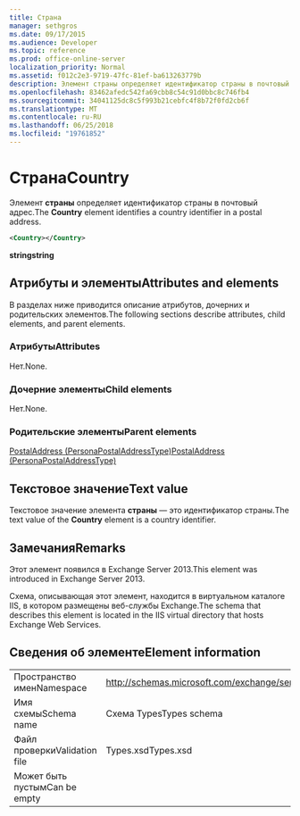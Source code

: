 ```yaml
---
title: Страна
manager: sethgros
ms.date: 09/17/2015
ms.audience: Developer
ms.topic: reference
ms.prod: office-online-server
localization_priority: Normal
ms.assetid: f012c2e3-9719-47fc-81ef-ba613263779b
description: Элемент страны определяет идентификатор страны в почтовый адрес.
ms.openlocfilehash: 83462afedc542fa69cbb8c54c91d0bbc8c746fb4
ms.sourcegitcommit: 34041125dc8c5f993b21cebfc4f8b72f0fd2cb6f
ms.translationtype: MT
ms.contentlocale: ru-RU
ms.lasthandoff: 06/25/2018
ms.locfileid: "19761852"
---
```

# <a name="country"></a><span data-ttu-id="93a7d-103">Страна</span><span class="sxs-lookup"><span data-stu-id="93a7d-103">Country</span></span>

<span data-ttu-id="93a7d-104">Элемент **страны** определяет идентификатор страны в почтовый адрес.</span><span class="sxs-lookup"><span data-stu-id="93a7d-104">The **Country** element identifies a country identifier in a postal address.</span></span> 
  
```XML
<Country></Country>
```

 <span data-ttu-id="93a7d-105">**string**</span><span class="sxs-lookup"><span data-stu-id="93a7d-105">**string**</span></span>
## <a name="attributes-and-elements"></a><span data-ttu-id="93a7d-106">Атрибуты и элементы</span><span class="sxs-lookup"><span data-stu-id="93a7d-106">Attributes and elements</span></span>

<span data-ttu-id="93a7d-107">В разделах ниже приводится описание атрибутов, дочерних и родительских элементов.</span><span class="sxs-lookup"><span data-stu-id="93a7d-107">The following sections describe attributes, child elements, and parent elements.</span></span>
  
### <a name="attributes"></a><span data-ttu-id="93a7d-108">Атрибуты</span><span class="sxs-lookup"><span data-stu-id="93a7d-108">Attributes</span></span>

<span data-ttu-id="93a7d-109">Нет.</span><span class="sxs-lookup"><span data-stu-id="93a7d-109">None.</span></span>
  
### <a name="child-elements"></a><span data-ttu-id="93a7d-110">Дочерние элементы</span><span class="sxs-lookup"><span data-stu-id="93a7d-110">Child elements</span></span>

<span data-ttu-id="93a7d-111">Нет.</span><span class="sxs-lookup"><span data-stu-id="93a7d-111">None.</span></span>
  
### <a name="parent-elements"></a><span data-ttu-id="93a7d-112">Родительские элементы</span><span class="sxs-lookup"><span data-stu-id="93a7d-112">Parent elements</span></span>

[<span data-ttu-id="93a7d-113">PostalAddress (PersonaPostalAddressType)</span><span class="sxs-lookup"><span data-stu-id="93a7d-113">PostalAddress (PersonaPostalAddressType)</span></span>](postaladdress-personapostaladdresstype.md)
  
## <a name="text-value"></a><span data-ttu-id="93a7d-114">Текстовое значение</span><span class="sxs-lookup"><span data-stu-id="93a7d-114">Text value</span></span>

<span data-ttu-id="93a7d-115">Текстовое значение элемента **страны** — это идентификатор страны.</span><span class="sxs-lookup"><span data-stu-id="93a7d-115">The text value of the **Country** element is a country identifier.</span></span> 
  
## <a name="remarks"></a><span data-ttu-id="93a7d-116">Замечания</span><span class="sxs-lookup"><span data-stu-id="93a7d-116">Remarks</span></span>

<span data-ttu-id="93a7d-117">Этот элемент появился в Exchange Server 2013.</span><span class="sxs-lookup"><span data-stu-id="93a7d-117">This element was introduced in Exchange Server 2013.</span></span>
  
<span data-ttu-id="93a7d-118">Схема, описывающая этот элемент, находится в виртуальном каталоге IIS, в котором размещены веб-службы Exchange.</span><span class="sxs-lookup"><span data-stu-id="93a7d-118">The schema that describes this element is located in the IIS virtual directory that hosts Exchange Web Services.</span></span>
  
## <a name="element-information"></a><span data-ttu-id="93a7d-119">Сведения об элементе</span><span class="sxs-lookup"><span data-stu-id="93a7d-119">Element information</span></span>

|||
|:-----|:-----|
|<span data-ttu-id="93a7d-120">Пространство имен</span><span class="sxs-lookup"><span data-stu-id="93a7d-120">Namespace</span></span>  <br/> |http://schemas.microsoft.com/exchange/services/2006/types  <br/> |
|<span data-ttu-id="93a7d-121">Имя схемы</span><span class="sxs-lookup"><span data-stu-id="93a7d-121">Schema name</span></span>  <br/> |<span data-ttu-id="93a7d-122">Схема Types</span><span class="sxs-lookup"><span data-stu-id="93a7d-122">Types schema</span></span>  <br/> |
|<span data-ttu-id="93a7d-123">Файл проверки</span><span class="sxs-lookup"><span data-stu-id="93a7d-123">Validation file</span></span>  <br/> |<span data-ttu-id="93a7d-124">Types.xsd</span><span class="sxs-lookup"><span data-stu-id="93a7d-124">Types.xsd</span></span>  <br/> |
|<span data-ttu-id="93a7d-125">Может быть пустым</span><span class="sxs-lookup"><span data-stu-id="93a7d-125">Can be empty</span></span>  <br/> ||
   

